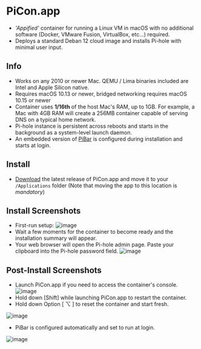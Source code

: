 # PiCon.app
- _'Appified'_ container for running a Linux VM in macOS with no additional software (Docker, VMware Fusion, VirtualBox, etc...) required.
- Deploys a standard Deban 12 cloud image and installs Pi-hole with minimal user input.

## Info
 - Works on any 2010 or newer Mac.  QEMU / Lima binaries included are Intel and Apple Silicon native.
 - Requires macOS 10.13 or newer, bridged networking requires macOS 10.15 or newer
 - Container uses **1/16th** of the host Mac's RAM, up to 1GB. For example, a Mac with 4GB RAM will create a 256MB container capable of serving DNS on a typical home network.
 - Pi-hole instance is persistent across reboots and starts in the background as a system-level launch daemon.  
 - An embedded version of [PiBar](https://github.com/amiantos/pibar) is configured during installation and starts at login.
   
## Install
 - [Download](https://github.com/DesktopECHO/PiCon/releases/latest) the latest release of PiCon.app and move it to your `/Applications` folder (Note that moving the app to this location is _mandatory_)

## Install Screenshots

  - First-run setup:
![image](https://github.com/DesktopECHO/PiCon/assets/33142753/66fd0544-c761-41af-8eb6-22117db0d633)
  - Wait a few moments for the container to become ready and the installation summary will appear.
  - Your web browser will open the Pi-hole admin page.  Paste your clipboard into the Pi-hole password field.
![image](https://github.com/DesktopECHO/PiCon/assets/33142753/c6d32593-6b54-42e7-98fc-9806b043293d)
 
## Post-Install Screenshots

  - Launch PiCon.app if you need to access the container's console.
![image](https://github.com/DesktopECHO/PiCon/assets/33142753/f0c4e5fd-24f2-4c00-aa84-b7c9e496ec37)
  - Hold down [Shift] while launching PiCon.app to restart the container.
  - Hold down Option [ ⌥ ] to reset the container and start fresh.  

![image](https://github.com/DesktopECHO/PiCon/assets/33142753/13d6fdbe-a559-4b7b-88bd-68e94cd08da4)

  - PiBar is configured automatically and set to run at login.
    
![image](https://github.com/DesktopECHO/PiCon/assets/33142753/721fa0e0-7b95-480f-9cdb-abff6a035610)
